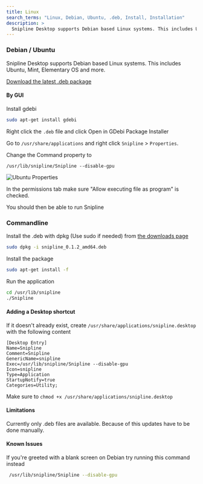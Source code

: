 ```yaml
---
title: Linux
search_terms: "Linux, Debian, Ubuntu, .deb, Install, Installation"
description: >
  Snipline Desktop supports Debian based Linux systems. This includes Ubuntu, Mint, Elementary OS and more.
---
```


### Debian / Ubuntu

Snipline Desktop supports Debian based Linux systems. This includes Ubuntu, Mint, Elementary OS and more.

[Download the latest .deb package](https://desktop.downloads.snipline.io/download/latest/linux_64)

#### By GUI

Install gdebi

~~~bash
sudo apt-get install gdebi
~~~

Right click the `.deb` file and click Open in GDebi Package Installer

Go to `/usr/share/applications` and right click `Snipline` > `Properties`.

Change the Command property to

`/usr/lib/snipline/Snipline --disable-gpu`

![Ubuntu Properties](/images/snipline/ubuntu-properties.png)

In the permissions tab make sure "Allow executing file as program" is checked.

You should then be able to run Snipline

### Commandline

Install the .deb with dpkg (Use sudo if needed) from [the downloads page](https://desktop.downloads.snipline.io)

~~~bash
sudo dpkg -i snipline_0.1.2_amd64.deb
~~~

Install the package

~~~bash
sudo apt-get install -f
~~~

Run the application

~~~bash
cd /usr/lib/snipline
./Snipline
~~~

#### Adding a Desktop shortcut

If it doesn't already exist, create `/usr/share/applications/snipline.desktop` with the following content

~~~
[Desktop Entry]
Name=Snipline
Comment=Snipline
GenericName=snipline
Exec=/usr/lib/snipline/Snipline --disable-gpu
Icon=snipline
Type=Application
StartupNotify=true
Categories=Utility;
~~~

Make sure to `chmod +x /usr/share/applications/snipline.desktop`

#### Limitations

Currently only .deb files are available. Because of this updates have to be done manually.

#### Known Issues

If you're greeted with a blank screen on Debian try running this command instead

~~~bash
 /usr/lib/snipline/Snipline --disable-gpu
~~~
